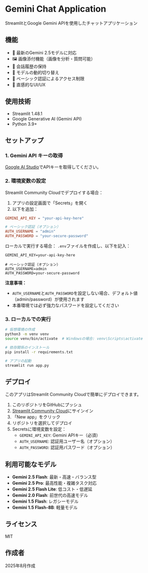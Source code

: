 # Gemini Chat Application

StreamlitとGoogle Gemini APIを使用したチャットアプリケーション

## 機能

- 🤖 最新のGemini 2.5モデルに対応
- 🖼️ 画像添付機能（画像を分析・質問可能）
- 💬 会話履歴の保持
- 🔄 モデルの動的切り替え
- 🔐 ベーシック認証によるアクセス制限
- 🎨 直感的なUI/UX

## 使用技術

- Streamlit 1.48.1
- Google Generative AI (Gemini API)
- Python 3.9+

## セットアップ

### 1. Gemini API キーの取得

[Google AI Studio](https://makersuite.google.com/app/apikey)でAPIキーを取得してください。

### 2. 環境変数の設定

Streamlit Community Cloudでデプロイする場合：
1. アプリの設定画面で「Secrets」を開く
2. 以下を追加：
```toml
GEMINI_API_KEY = "your-api-key-here"

# ベーシック認証（オプション）
AUTH_USERNAME = "admin"
AUTH_PASSWORD = "your-secure-password"
```

ローカルで実行する場合：
`.env`ファイルを作成し、以下を記入：
```
GEMINI_API_KEY=your-api-key-here

# ベーシック認証（オプション）
AUTH_USERNAME=admin
AUTH_PASSWORD=your-secure-password
```

**注意事項：**
- `AUTH_USERNAME`と`AUTH_PASSWORD`を設定しない場合、デフォルト値（admin/password）が使用されます
- 本番環境では必ず強力なパスワードを設定してください

### 3. ローカルでの実行

```bash
# 仮想環境の作成
python3 -m venv venv
source venv/bin/activate  # Windowsの場合: venv\Scripts\activate

# 依存関係のインストール
pip install -r requirements.txt

# アプリの起動
streamlit run app.py
```

## デプロイ

このアプリはStreamlit Community Cloudで簡単にデプロイできます。

1. このリポジトリをGitHubにプッシュ
2. [Streamlit Community Cloud](https://streamlit.io/cloud)にサインイン
3. 「New app」をクリック
4. リポジトリを選択してデプロイ
5. Secretsに環境変数を設定：
   - `GEMINI_API_KEY`: Gemini APIキー（必須）
   - `AUTH_USERNAME`: 認証用ユーザー名（オプション）
   - `AUTH_PASSWORD`: 認証用パスワード（オプション）

## 利用可能なモデル

- **Gemini 2.5 Flash**: 最新・高速・バランス型
- **Gemini 2.5 Pro**: 最高性能・複雑タスク対応
- **Gemini 2.5 Flash Lite**: 低コスト・低遅延
- **Gemini 2.0 Flash**: 前世代の高速モデル
- **Gemini 1.5 Flash**: レガシーモデル
- **Gemini 1.5 Flash-8B**: 軽量モデル

## ライセンス

MIT

## 作成者

2025年8月作成